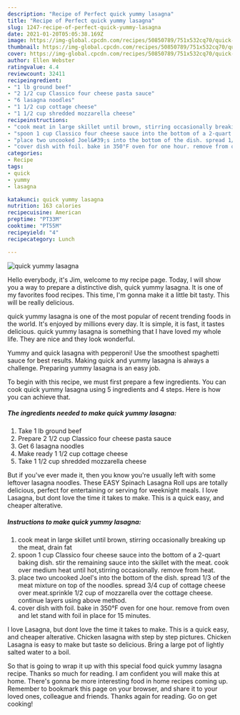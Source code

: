 ```yaml
---
description: "Recipe of Perfect quick yummy lasagna"
title: "Recipe of Perfect quick yummy lasagna"
slug: 1247-recipe-of-perfect-quick-yummy-lasagna
date: 2021-01-20T05:05:38.169Z
image: https://img-global.cpcdn.com/recipes/50850789/751x532cq70/quick-yummy-lasagna-recipe-main-photo.jpg
thumbnail: https://img-global.cpcdn.com/recipes/50850789/751x532cq70/quick-yummy-lasagna-recipe-main-photo.jpg
cover: https://img-global.cpcdn.com/recipes/50850789/751x532cq70/quick-yummy-lasagna-recipe-main-photo.jpg
author: Ellen Webster
ratingvalue: 4.4
reviewcount: 32411
recipeingredient:
- "1 lb ground beef"
- "2 1/2 cup Classico four cheese pasta sauce"
- "6 lasagna noodles"
- "1 1/2 cup cottage cheese"
- "1 1/2 cup shredded mozzarella cheese"
recipeinstructions:
- "cook meat in large skillet until brown, stirring occasionally breaking up the meat, drain fat"
- "spoon 1 cup Classico four cheese sauce into the bottom of a 2-quart baking dish. stir the remaining sauce into the skillet with the meat. cook over medium heat until hot,stirring occasionally. remove from heat."
- "place two uncooked Joel&#39;s into the bottom of the dish. spread 1/3 of the meat mixture on top of the noodles. spread 3/4 cup of cottage cheese over meat.sprinkle 1/2 cup of mozzarella over the cottage cheese. continue layers using above method."
- "cover dish with foil. bake in 350°F oven for one hour. remove from oven and let stand with foil in place for 15 minutes."
categories:
- Recipe
tags:
- quick
- yummy
- lasagna

katakunci: quick yummy lasagna 
nutrition: 163 calories
recipecuisine: American
preptime: "PT33M"
cooktime: "PT55M"
recipeyield: "4"
recipecategory: Lunch

---
```



![quick yummy lasagna](https://img-global.cpcdn.com/recipes/50850789/751x532cq70/quick-yummy-lasagna-recipe-main-photo.jpg)

Hello everybody, it's Jim, welcome to my recipe page. Today, I will show you a way to prepare a distinctive dish, quick yummy lasagna. It is one of my favorites food recipes. This time, I'm gonna make it a little bit tasty. This will be really delicious.

quick yummy lasagna is one of the most popular of recent trending foods in the world. It's enjoyed by millions every day. It is simple, it is fast, it tastes delicious. quick yummy lasagna is something that I have loved my whole life. They are nice and they look wonderful.

Yummy and quick lasagna with pepperoni! Use the smoothest spaghetti sauce for best results. Making quick and yummy lasagna is always a challenge. Preparing yummy lasagna is an easy job.


To begin with this recipe, we must first prepare a few ingredients. You can cook quick yummy lasagna using 5 ingredients and 4 steps. Here is how you can achieve that.

<!--inarticleads1-->

##### The ingredients needed to make quick yummy lasagna:

1. Take 1 lb ground beef
1. Prepare 2 1/2 cup Classico four cheese pasta sauce
1. Get 6 lasagna noodles
1. Make ready 1 1/2 cup cottage cheese
1. Take 1 1/2 cup shredded mozzarella cheese


But if you&#39;ve ever made it, then you know you&#39;re usually left with some leftover lasagna noodles. These EASY Spinach Lasagna Roll ups are totally delicious, perfect for entertaining or serving for weeknight meals. I love Lasagna, but dont love the time it takes to make. This is a quick easy, and cheaper alterative. 

<!--inarticleads2-->

##### Instructions to make quick yummy lasagna:

1. cook meat in large skillet until brown, stirring occasionally breaking up the meat, drain fat
1. spoon 1 cup Classico four cheese sauce into the bottom of a 2-quart baking dish. stir the remaining sauce into the skillet with the meat. cook over medium heat until hot,stirring occasionally. remove from heat.
1. place two uncooked Joel&#39;s into the bottom of the dish. spread 1/3 of the meat mixture on top of the noodles. spread 3/4 cup of cottage cheese over meat.sprinkle 1/2 cup of mozzarella over the cottage cheese. continue layers using above method.
1. cover dish with foil. bake in 350°F oven for one hour. remove from oven and let stand with foil in place for 15 minutes.


I love Lasagna, but dont love the time it takes to make. This is a quick easy, and cheaper alterative. Chicken lasagna with step by step pictures. Chicken Lasagna is easy to make but taste so delicious. Bring a large pot of lightly salted water to a boil. 

So that is going to wrap it up with this special food quick yummy lasagna recipe. Thanks so much for reading. I am confident you will make this at home. There's gonna be more interesting food in home recipes coming up. Remember to bookmark this page on your browser, and share it to your loved ones, colleague and friends. Thanks again for reading. Go on get cooking!
